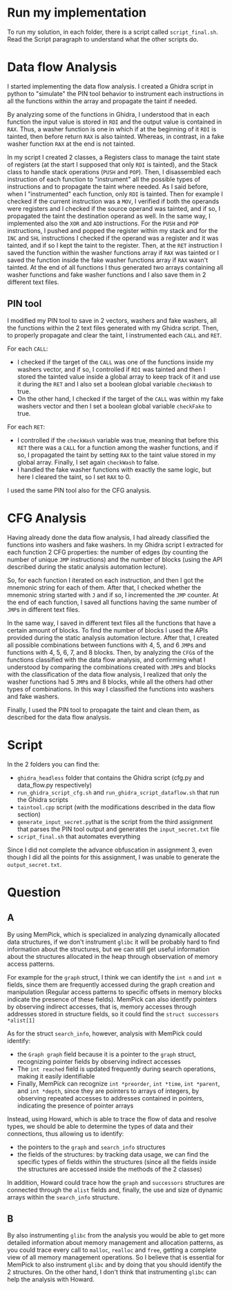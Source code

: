 # Run my implementation
To run my solution, in each folder, there is a script called `script_final.sh`.
Read the Script paragraph to understand what the other scripts do.

# Data flow Analysis
I started implementing the data flow analysis.
I created a Ghidra script in python to "simulate" the PIN tool behavior to instrument each instructions in all the functions within the array and propagate the taint if needed.

By analyzing some of the functions in Ghidra, I understood that in each function the input value is stored in `RDI` and the output value is contained in `RAX`.
Thus, a washer function is one in which if at the beginning of it `RDI` is tainted, then before return `RAX` is also tainted.
Whereas, in contrast, in a fake washer function `RAX` at the end is not tainted.

In my script I created 2 classes, a Registers class to manage the taint state of registers (at the start I supposed that only `RDI` is tainted), and the Stack class to handle stack operations (`PUSH` and `POP`).
Then, I disassembled each instruction of each function to "instrument" all the possible types of instructions and to propagate the taint where needed.
As I said before, when I "instrumented" each function, only `RDI` is tainted. 
Then for example I checked if the current instruction was a `MOV`, I verified if both the operands were registers and I checked if the source operand was tainted, and if so, I propagated the taint the destination operand as well. In the same way, I implemented also the `XOR` and `ADD` instructions.
For the `PUSH` and `POP` instructions, I pushed and popped the register within my stack and for the `INC` and `SHL` instructions I checked if the operand was a register and it was tainted, and if so I kept the taint to the register.
Then, at the `RET` instruction I saved the function within the washer functions array if `RAX` was tainted or I saved the function inside the fake washer functions array if `RAX` wasn't tainted.
At the end of all functions I thus generated two arrays containing all washer functions and fake washer functions and I also save them in 2 different text files.

## PIN tool
I modified my PIN tool to save in 2 vectors, washers and fake washers, all the functions within the 2 text files generated with my Ghidra script.
Then, to properly propagate and clear the taint, I instrumented each `CALL` and `RET`.

For each `CALL`:

- I checked if the target of the `CALL` was one of the functions inside my washers vector, and if so, I controlled if `RDI` was tainted and then I stored the tainted value inside a global array to keep track of it and use it during the `RET` and I also set a boolean global variable `checkWash` to true.
- On the other hand, I checked if the target of the `CALL` was within my fake washers vector and then I set a boolean global variable `checkFake` to true.

For each `RET`:

- I controlled if the `checkWash` variable was true, meaning that before this `RET` there was a `CALL` for a function among the washer functions, and if so, I propagated the taint by setting `RAX` to the taint value stored in my global array. Finally, I set again `checkWash` to false.
- I handled the fake washer functions with exactly the same logic, but here I cleared the taint, so I set `RAX` to 0.

I used the same PIN tool also for the CFG analysis.

# CFG Analysis
Having already done the data flow analysis, I had already classified the functions into washers and fake washers.
In my Ghidra script I extracted for each function 2 CFG properties: the number of edges (by counting the number of unique `JMP` instructions) and the number of blocks (using the API described during the static analysis automation lecture).

So, for each function I iterated on each instruction, and then I got the mnemonic string for each of them. After that, I checked whether the mnemonic string started with `J` and if so, I incremented the `JMP` counter.
At the end of each function, I saved all functions having the same number of `JMP`s in different text files.

In the same way, I saved in different text files all the functions that have a certain amount of blocks. To find the number of blocks I used the APIs provided during the static analysis automation lecture.
After that, I created all possible combinations between functions with 4, 5, and 6 `JMP`s and functions with 4, 5, 6, 7, and 8 blocks.
Then, by analyzing the `CFG`s of the functions classified with the data flow analysis, and confirming what I understood by comparing the combinations created with `JMP`s and blocks with the classification of the data flow analysis, I realized that only the washer functions had 5 `JMP`s and 8 blocks, while all the others had other types of combinations. In this way I classified the functions into washers and fake washers.

Finally, I used the PIN tool to propagate the taint and clean them, as described for the data flow analysis.

# Script
In the 2 folders you can find the:

- `ghidra_headless` folder that contains the Ghidra script (cfg.py and data_flow.py respectively)
- `run_ghidra_script_cfg.sh` and `run_ghidra_script_dataflow.sh` that run the Ghidra scripts
- `taintool.cpp` script (with the modifications described in the data flow section) 
- `generate_input_secret.py`that is the script from the third assignment that parses the PIN tool output and generates the `input_secret.txt` file
- `script_final.sh` that automates everything

Since I did not complete the advance obfuscation in assignment 3, even though I did all the points for this assignment, I was unable to generate the `output_secret.txt`.

# Question
## A
By using MemPick, which is specialized in analyzing dynamically allocated data structures, if we don't instrument `glibc` it will be probably hard to find information about the structures, but we can still get useful information about the structures allocated in the heap through observation of memory access patterns.

For example for the `graph` struct, I think we can identify the `int n` and `int m` fields, since them are frequently accessed during the graph creation and manipulation (Regular access patterns to specific offsets in memory blocks indicate the presence of these fields).
MemPick can also identify pointers by observing indirect accesses, that is, memory accesses through addresses stored in structure fields, so it could find the `struct successors *alist[1]`

As for the struct `search_info`, however, analysis with MemPick could identify:

- the `Graph graph` field because it is a pointer to the `graph` struct, recognizing pointer fields by observing indirect accesses
- The `int reached` field is updated frequently during search operations, making it easily identifiable
- Finally, MemPick can recognize `int *preorder`, `int *time`, `int *parent`, and `int *depth`, since they are pointers to arrays of integers, by observing repeated accesses to addresses contained in pointers, indicating the presence of pointer arrays
  
Instead, using Howard, which is able to trace the flow of data and resolve types, we should be able to determine the types of data and their connections, thus allowing us to identify:

- the pointers to the `graph` and `search_info` structures
- the fields of the structures: 
  by tracking data usage, we can find the specific types of fields within the structures (since all the fields inside the structures are accessed inside the methods of the 2 classes)

In addition, Howard could trace how the `graph` and `successors` structures are connected through the `alist` fields and, finally, the use and size of dynamic arrays within the `search_info` structure.

## B
By also instrumenting `glibc` from the analysis you would be able to get more detailed information about memory management and allocation patterns, as you could trace every call to `malloc`, `realloc` and `free`, getting a complete view of all memory management operations.
So I believe that is essential for MemPick to also instrument `glibc` and by doing that you should identify the 2 structures.
On the other hand, I don't think that instrumenting `glibc` can help the analysis with Howard.


